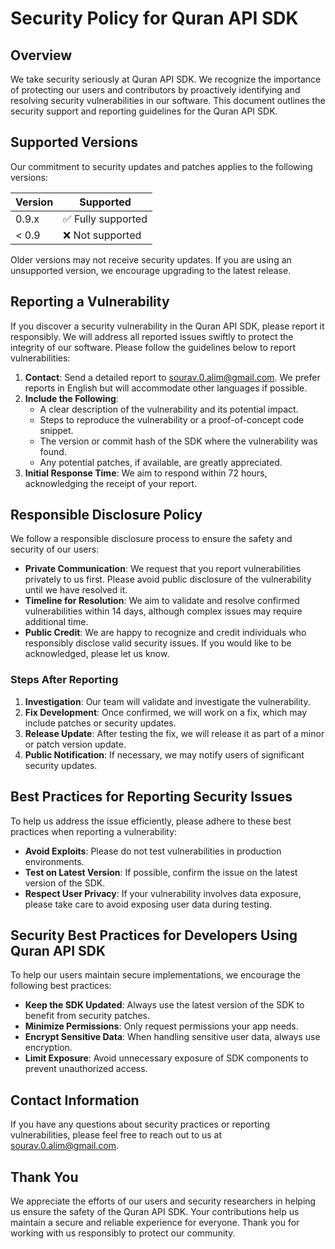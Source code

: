 # Security Policy for Quran API SDK

## Overview

We take security seriously at Quran API SDK. We recognize the importance of protecting our users and contributors by proactively identifying and resolving security vulnerabilities in our software. This document outlines the security support and reporting guidelines for the Quran API SDK.

## Supported Versions

Our commitment to security updates and patches applies to the following versions:

| Version   | Supported          |
| --------- | ------------------ |
| 0.9.x     | ✅ Fully supported |
| < 0.9     | ❌ Not supported   |

Older versions may not receive security updates. If you are using an unsupported version, we encourage upgrading to the latest release.

## Reporting a Vulnerability

If you discover a security vulnerability in the Quran API SDK, please report it responsibly. We will address all reported issues swiftly to protect the integrity of our software. Please follow the guidelines below to report vulnerabilities:

1. **Contact**: Send a detailed report to [sourav.0.alim@gmail.com](mailto:sourav.0.alim@gmail.com). We prefer reports in English but will accommodate other languages if possible.
2. **Include the Following**:
   - A clear description of the vulnerability and its potential impact.
   - Steps to reproduce the vulnerability or a proof-of-concept code snippet.
   - The version or commit hash of the SDK where the vulnerability was found.
   - Any potential patches, if available, are greatly appreciated.
3. **Initial Response Time**: We aim to respond within 72 hours, acknowledging the receipt of your report.

## Responsible Disclosure Policy

We follow a responsible disclosure process to ensure the safety and security of our users:

- **Private Communication**: We request that you report vulnerabilities privately to us first. Please avoid public disclosure of the vulnerability until we have resolved it.
- **Timeline for Resolution**: We aim to validate and resolve confirmed vulnerabilities within 14 days, although complex issues may require additional time.
- **Public Credit**: We are happy to recognize and credit individuals who responsibly disclose valid security issues. If you would like to be acknowledged, please let us know.

### Steps After Reporting
1. **Investigation**: Our team will validate and investigate the vulnerability.
2. **Fix Development**: Once confirmed, we will work on a fix, which may include patches or security updates.
3. **Release Update**: After testing the fix, we will release it as part of a minor or patch version update.
4. **Public Notification**: If necessary, we may notify users of significant security updates.

## Best Practices for Reporting Security Issues

To help us address the issue efficiently, please adhere to these best practices when reporting a vulnerability:
- **Avoid Exploits**: Please do not test vulnerabilities in production environments.
- **Test on Latest Version**: If possible, confirm the issue on the latest version of the SDK.
- **Respect User Privacy**: If your vulnerability involves data exposure, please take care to avoid exposing user data during testing.

## Security Best Practices for Developers Using Quran API SDK

To help our users maintain secure implementations, we encourage the following best practices:
- **Keep the SDK Updated**: Always use the latest version of the SDK to benefit from security patches.
- **Minimize Permissions**: Only request permissions your app needs.
- **Encrypt Sensitive Data**: When handling sensitive user data, always use encryption.
- **Limit Exposure**: Avoid unnecessary exposure of SDK components to prevent unauthorized access.

## Contact Information

If you have any questions about security practices or reporting vulnerabilities, please feel free to reach out to us at [sourav.0.alim@gmail.com](mailto:sourav.0.alim@gmail.com).

## Thank You

We appreciate the efforts of our users and security researchers in helping us ensure the safety of the Quran API SDK. Your contributions help us maintain a secure and reliable experience for everyone. Thank you for working with us responsibly to protect our community.
